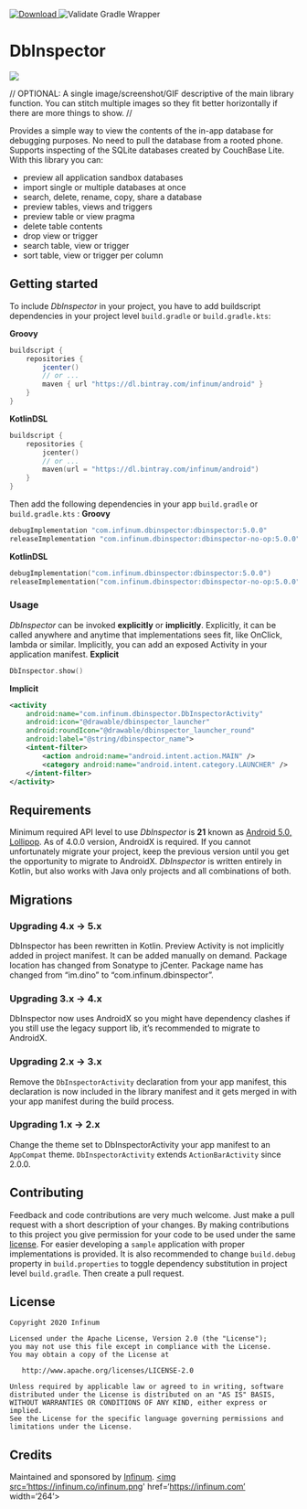 [ ![Download](https://api.bintray.com/packages/infinum/android/sentinel/images/download.svg) ](https://bintray.com/infinum/android/dbinspector/_latestVersion) ![Validate Gradle Wrapper](https://github.com/infinum/android-sentinel/workflows/Validate%20Gradle%20Wrapper/badge.svg)

# DbInspector
<p align=“center”>
  <img src=‘./logo.svg’ width=‘264’/>
</p>

// OPTIONAL: A single image/screenshot/GIF descriptive of the main library function. You can stitch multiple images so they fit better horizontally if there are more things to show. //

Provides a simple way to view the contents of the in-app database for debugging purposes. No need to pull the database from a rooted phone. Supports inspecting of the SQLite databases created by CouchBase Lite.
With this library you can:
* preview all application sandbox databases
* import single or multiple databases at once
* search, delete, rename, copy, share a database
* preview tables, views and triggers
* preview table or view pragma
* delete table contents
* drop view or trigger
* search table, view or trigger
* sort table, view or trigger per column

## Getting started
To include _DbInspector_ in your project, you have to add buildscript dependencies in your project level `build.gradle` or `build.gradle.kts`:

**Groovy**
```gradle
buildscript {
    repositories {
        jcenter()
        // or ...
        maven { url "https://dl.bintray.com/infinum/android" }
    }
}
```
**KotlinDSL**
```kotlin
buildscript {
    repositories {
        jcenter()
        // or ...
        maven(url = "https://dl.bintray.com/infinum/android")
    }
}
```

Then add the following dependencies in your app `build.gradle` or `build.gradle.kts` :
**Groovy**
```groovy
debugImplementation "com.infinum.dbinspector:dbinspector:5.0.0"
releaseImplementation "com.infinum.dbinspector:dbinspector-no-op:5.0.0"
```
**KotlinDSL**
```kotlin
debugImplementation("com.infinum.dbinspector:dbinspector:5.0.0")
releaseImplementation("com.infinum.dbinspector:dbinspector-no-op:5.0.0")
```

### Usage
_DbInspector_ can be invoked **explicitly** or **implicitly**.
Explicitly, it can be called anywhere and anytime that implementations sees fit, like OnClick, lambda or similar.
Implicitly, you can add an exposed Activity in your application manifest.
**Explicit**
```kotlin
DbInspector.show()
```
**Implicit**
```xml
<activity
    android:name="com.infinum.dbinspector.DbInspectorActivity"
    android:icon="@drawable/dbinspector_launcher"
    android:roundIcon="@drawable/dbinspector_launcher_round"
    android:label="@string/dbinspector_name">
    <intent-filter>
        <action android:name="android.intent.action.MAIN" />
        <category android:name="android.intent.category.LAUNCHER" />
    </intent-filter>
</activity>
```

## Requirements
Minimum required API level to use _DbInspector_ is **21** known as [Android 5.0, Lollipop](https://www.android.com/versions/lollipop-5-0/).
As of 4.0.0 version, AndroidX is required. If you cannot unfortunately migrate your project, keep the previous version until you get the opportunity to migrate to AndroidX.
_DbInspector_ is written entirely in Kotlin, but also works with Java only projects and all combinations of both.

## Migrations
### Upgrading 4.x -> 5.x
DbInspector has been rewritten in Kotlin.
Preview Activity is not implicitly added in project manifest. It can be added manually on demand.
Package location has changed from Sonatype to jCenter.
Package name has changed from “im.dino” to “com.infinum.dbinspector”.
### Upgrading 3.x -> 4.x
DbInspector now uses AndroidX so you might have dependency clashes if you still use the legacy support lib, it’s recommended to migrate to AndroidX.
### Upgrading 2.x -> 3.x
Remove the `DbInspectorActivity` declaration from your app manifest, this declaration is now included in the library manifest and it gets merged in with your app manifest during the build process.
### Upgrading 1.x -> 2.x
Change the theme set to DbInspectorActivity your app manifest to an `AppCompat` theme. `DbInspectorActivity` extends `ActionBarActivity` since 2.0.0.

## Contributing
Feedback and code contributions are very much welcome. Just make a pull request with a short description of your changes. By making contributions to this project you give permission for your code to be used under the same [license](LICENSE).
For easier developing a `sample` application with proper implementations is provided.
It is also recommended to change `build.debug` property in `build.properties` to toggle dependency substitution in project level `build.gradle`.
Then create a pull request.

## License

```
Copyright 2020 Infinum

Licensed under the Apache License, Version 2.0 (the "License");
you may not use this file except in compliance with the License.
You may obtain a copy of the License at

   http://www.apache.org/licenses/LICENSE-2.0

Unless required by applicable law or agreed to in writing, software
distributed under the License is distributed on an "AS IS" BASIS,
WITHOUT WARRANTIES OR CONDITIONS OF ANY KIND, either express or implied.
See the License for the specific language governing permissions and
limitations under the License.
```

## Credits
Maintained and sponsored by [Infinum](http://www.infinum.com).
<a href=‘https://infinum.co’>
  <img src=‘https://infinum.co/infinum.png' href=‘https://infinum.com’ width=‘264’>
</a>
